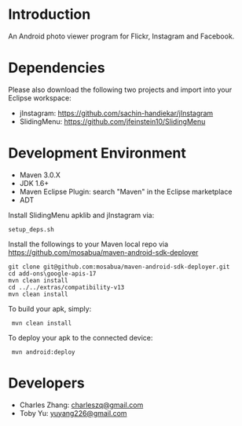 Introduction
====================
An Android photo viewer program for Flickr, Instagram and Facebook.

Dependencies
====================
Please also download the following two projects and import into your Eclipse workspace:
* jInstagram:	https://github.com/sachin-handiekar/jInstagram
* SlidingMenu:	https://github.com/jfeinstein10/SlidingMenu

Development Environment
====================
* Maven 3.0.X
* JDK 1.6+
* Maven Eclipse Plugin: search "Maven" in the Eclipse marketplace
* ADT

Install SlidingMenu apklib and jInstagram via:

    setup_deps.sh

Install the followings to your Maven local repo via https://github.com/mosabua/maven-android-sdk-deployer

    git clone git@github.com:mosabua/maven-android-sdk-deployer.git
    cd add-ons\google-apis-17
    mvn clean install
    cd ../../extras/compatibility-v13
    mvn clean install

To build your apk, simply:

     mvn clean install
	 
To deploy your apk to the connected device:

     mvn android:deploy

Developers
====================
* Charles Zhang: charleszq@gmail.com
* Toby Yu: yuyang226@gmail.com